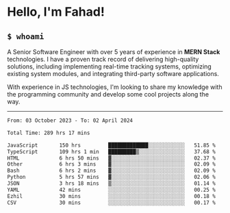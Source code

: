 <h1>Hello, I'm Fahad!</h1>

<h2><code>$ whoami</code></h2>

A Senior Software Engineer with over 5 years of experience in **MERN Stack** technologies. I have a proven track record of delivering high-quality solutions, including implementing real-time tracking systems, optimizing existing system modules, and integrating third-party software applications.

With experience in JS technologies, I'm looking to share my knowledge with the programming community and develop some cool projects along the way.

---

<!--START_SECTION:waka-->

```txt
From: 03 October 2023 - To: 02 April 2024

Total Time: 289 hrs 17 mins

JavaScript       150 hrs         █████████████░░░░░░░░░░░░   51.85 %
TypeScript       109 hrs 1 min   █████████▒░░░░░░░░░░░░░░░   37.68 %
HTML             6 hrs 50 mins   ▓░░░░░░░░░░░░░░░░░░░░░░░░   02.37 %
Other            6 hrs 3 mins    ▓░░░░░░░░░░░░░░░░░░░░░░░░   02.09 %
Bash             6 hrs 2 mins    ▓░░░░░░░░░░░░░░░░░░░░░░░░   02.09 %
Python           5 hrs 57 mins   ▓░░░░░░░░░░░░░░░░░░░░░░░░   02.06 %
JSON             3 hrs 18 mins   ▒░░░░░░░░░░░░░░░░░░░░░░░░   01.14 %
YAML             42 mins         ░░░░░░░░░░░░░░░░░░░░░░░░░   00.25 %
Ezhil            30 mins         ░░░░░░░░░░░░░░░░░░░░░░░░░   00.18 %
CSV              30 mins         ░░░░░░░░░░░░░░░░░░░░░░░░░   00.17 %
```

<!--END_SECTION:waka-->

<!--
**heyFahad/heyFahad** is a ✨ _special_ ✨ repository because its `README.md` (this file) appears on your GitHub profile.

Here are some ideas to get you started:

- 🔭 I’m currently working on ...
- 🌱 I’m currently learning ...
- 👯 I’m looking to collaborate on ...
- 🤔 I’m looking for help with ...
- 💬 Ask me about ...
- 📫 How to reach me: ...
- 😄 Pronouns: ...
- ⚡ Fun fact: ...
-->

